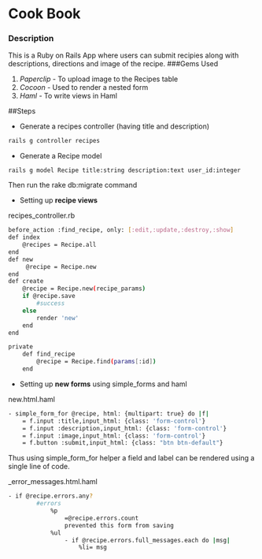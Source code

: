 # Cook Book

### Description
This is a Ruby on Rails App where users can submit recipies along with descriptions, directions and image of the recipe. 
###Gems Used

1. *Paperclip* - To upload image to the Recipes table
2. *Cocoon* - Used to render a nested form
3. *Haml* - To write views in Haml

##Steps

- Generate a recipes controller (having title and description)
```sh
rails g controller recipes 
```

- Generate a Recipe model
```
rails g model Recipe title:string description:text user_id:integer
```

Then run the rake db:migrate command

- Setting up **recipe views**
 
recipes_controller.rb
```sh
before_action :find_recipe, only: [:edit,:update,:destroy,:show]
def index
	@recipes = Recipe.all
end
def new
	 @recipe = Recipe.new
end
def create
	@recipe = Recipe.new(recipe_params)
	if @recipe.save
		#success
	else
		render 'new'
	end
end

private
	def find_recipe
		@recipe = Recipe.find(params[:id])
	end
```

- Setting up **new forms** using simple_forms and haml

new.html.haml
```sh
- simple_form_for @recipe, html: {multipart: true} do |f|
	= f.input :title,input_html: {class: 'form-control'}
	= f.input :description,input_html: {class: 'form-control'}
	= f.input :image,input_html: {class: 'form-control'}
	= f.button :submit,input_html: {class: "btn btn-default"}
```
Thus using simple_form_for helper a field and label can be rendered using a single line of code.

_error_messages.html.haml
```sh
- if @recipe.errors.any?
		#errors
			%p
				=@recipe.errors.count
				prevented this form from saving
			%ul
				- if @recipe.errors.full_messages.each do |msg|
					%li= msg
```
